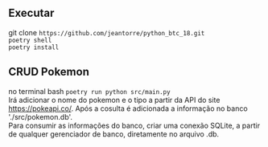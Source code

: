 ## Executar
git clone `https://github.com/jeantorre/python_btc_18.git`  
`poetry shell`  
`poetry install`  

## CRUD Pokemon
no terminal bash `poetry run python src/main.py`  
Irá adicionar o nome do pokemon e o tipo a partir da API do site https://pokeapi.co/. Após a cosulta é adicionada a informação no banco './src/pokemon.db'.  
Para consumir as informações do banco, criar uma conexão SQLite, a partir de qualquer gerenciador de banco, diretamente no arquivo .db.
